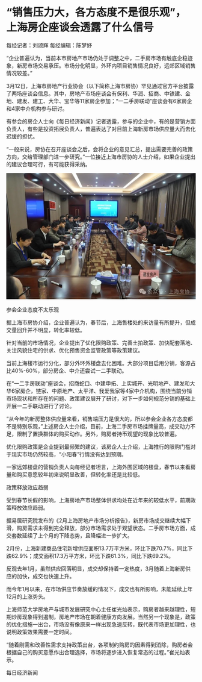 # “销售压力大，各方态度不是很乐观”，上海房企座谈会透露了什么信号

每经记者：刘颂辉 每经编辑：陈梦妤

“企业普遍认为，当前本市房地产市场仍处于调整之中，二手房市场有触底企稳迹象，新房市场交易承压。市场分化明显，外环内项目销售情况良好，远郊区域销售情况较差。”

3月12日，上海市房地产行业协会（以下简称上海市房协）罕见通过官方平台披露了两场座谈会信息。其中，房地产市场座谈会有保利、华润、招商、中铁建、金地、建发、建工、大华、宝华等11家房企参加；“一二手房联动”座谈会有6家房企和4家中介机构参与研讨。

有参会的房企人士向《每日经济新闻》记者透露，参与的企业中，有的是营销方面负责人，有些是投资拓展负责人，普遍表达了对目前上海新房市场供应量大而去化迟缓的担忧。

“一般来说，房协在召开座谈会之后，会将企业的意见汇总，提出需要完善的政策方向，交给管理部门进一步研究。”一位接近上海市房协的人士介绍，如果企业提出的建议合理可行，有可能获得采纳。

![937c6e6e0d0a3d63a19732c5b1b5de18.jpg](https://raw.githubusercontent.com/qqhsx/qqnews_image/main/2024/03/13/“销售压力大，各方态度不是很乐观”，上海房企座谈会透露了什么信号/937c6e6e0d0a3d63a19732c5b1b5de18.jpg)

参会企业态度不太乐观

据上海市房协介绍，企业普遍认为，春节后，上海售楼处的来访量有所提升，但成交量回升并不明显，转化率较低。

针对当前的市场情况，企业提出了优化限购政策、完善土拍政策、加快配套落地、关注风貌住宅的供求、优化预售资金监管政策等政策建议。

当前上海楼市运行分化，部分外环外楼盘去化困难。大部分项目启用分销，客源占比40%-60%，部分房企、中介还尝试一二手联动。

在“一二手房联动”座谈会，招商蛇口、中建申拓、上实城开、光明地产、建发和大华6家房企，链家、中原地产、太平洋、我爱我家等4家中介机构，围绕当前分销市场现状和所存在的问题、政策建议展开了研讨，对下一步如何规范分销的基础上开展一二手联动进行了讨论。

“从今年的新房整体供应量来看，销售端压力是很大的，所以参会企业各方态度都不是特别乐观，”上述房企人士介绍，目前，上海二手房市场挂牌量高，成交动力不足，限制了置换群体的购买动作。另外，购房者持币观望的现象比较普遍。

优化限购政策是企业提到最频繁的建议，该房企人士介绍，上海推行的限购门槛对于现实市场仍然较高，“小阳春”行情没有达到预期。

一家远郊楼盘的营销负责人向每经记者坦言，上海外围区域的楼盘，春节以来看房量和购买意愿较年初来说明显改善，但转化率还是比较低。

政策释放效应趋弱

受到春节长假的影响，上海房地产市场整体供求均处在近年来的较低水平，前期政策释放效应趋弱。

据易居研究院发布的《2月上海房地产市场分析报告》，新房市场成交继续大幅下滑，购房需求未得到完全释放，部分市场需求处于观望状态。二手房市场方面，成交套数延续了上个月的下降态势，且降幅进一步扩大。

2月份，上海新建商品住宅新增供应面积13.7万平方米，环比下跌70.7%，同比下跌62.9%；成交面积17.3万平方米，环比下跌61.3%，同比下跌69.2%。

反观去年1月，虽然供应回落明显，成交却保持着一定热度，3月随着上海新房供应的加快，成交也快速上升。

而今年1月以来，在市场供应节奏放缓的情况下，成交也有所影响，未能延续上年12月的上涨势头。

上海师范大学房地产与城市发展研究中心主任崔光灿表示，购房者越来越理性，短期炒房现象得到遏制，房地产市场在朝着健康方向发展。当然另一个现象是，政策的优化措施一出台，市场没有像原来一样出现急速反转，既代表市场更加理性，也说明政策效果需要一定时间。

“随着刚需和改善性需求支持政策出台，各项制约购房的因素得到消除，购房者会根据自己的购买意愿作出合理选择，市场将逐步进入恢复常态的过程。”崔光灿表示。

每日经济新闻


